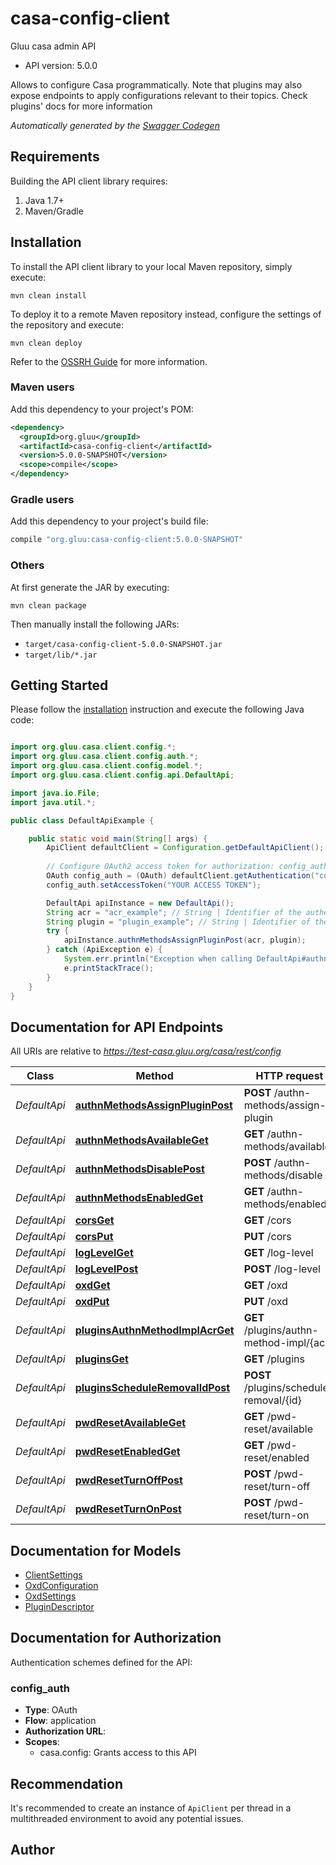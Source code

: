 # casa-config-client

Gluu casa admin API
- API version: 5.0.0

Allows to configure Casa programmatically. Note that plugins may also expose endpoints to apply configurations relevant to their topics. Check plugins' docs for more information


*Automatically generated by the [Swagger Codegen](https://github.com/swagger-api/swagger-codegen)*


## Requirements

Building the API client library requires:
1. Java 1.7+
2. Maven/Gradle

## Installation

To install the API client library to your local Maven repository, simply execute:

```shell
mvn clean install
```

To deploy it to a remote Maven repository instead, configure the settings of the repository and execute:

```shell
mvn clean deploy
```

Refer to the [OSSRH Guide](http://central.sonatype.org/pages/ossrh-guide.html) for more information.

### Maven users

Add this dependency to your project's POM:

```xml
<dependency>
  <groupId>org.gluu</groupId>
  <artifactId>casa-config-client</artifactId>
  <version>5.0.0-SNAPSHOT</version>
  <scope>compile</scope>
</dependency>
```

### Gradle users

Add this dependency to your project's build file:

```groovy
compile "org.gluu:casa-config-client:5.0.0-SNAPSHOT"
```

### Others

At first generate the JAR by executing:

```shell
mvn clean package
```

Then manually install the following JARs:

* `target/casa-config-client-5.0.0-SNAPSHOT.jar`
* `target/lib/*.jar`

## Getting Started

Please follow the [installation](#installation) instruction and execute the following Java code:

```java

import org.gluu.casa.client.config.*;
import org.gluu.casa.client.config.auth.*;
import org.gluu.casa.client.config.model.*;
import org.gluu.casa.client.config.api.DefaultApi;

import java.io.File;
import java.util.*;

public class DefaultApiExample {

    public static void main(String[] args) {
        ApiClient defaultClient = Configuration.getDefaultApiClient();
        
        // Configure OAuth2 access token for authorization: config_auth
        OAuth config_auth = (OAuth) defaultClient.getAuthentication("config_auth");
        config_auth.setAccessToken("YOUR ACCESS TOKEN");

        DefaultApi apiInstance = new DefaultApi();
        String acr = "acr_example"; // String | Identifier of the authentication method
        String plugin = "plugin_example"; // String | Identifier of the plugin to assign. If this param is missing or empty, the default implementation is assigned (if existing)
        try {
            apiInstance.authnMethodsAssignPluginPost(acr, plugin);
        } catch (ApiException e) {
            System.err.println("Exception when calling DefaultApi#authnMethodsAssignPluginPost");
            e.printStackTrace();
        }
    }
}

```

## Documentation for API Endpoints

All URIs are relative to *https://test-casa.gluu.org/casa/rest/config*

Class | Method | HTTP request | Description
------------ | ------------- | ------------- | -------------
*DefaultApi* | [**authnMethodsAssignPluginPost**](docs/DefaultApi.md#authnMethodsAssignPluginPost) | **POST** /authn-methods/assign-plugin | 
*DefaultApi* | [**authnMethodsAvailableGet**](docs/DefaultApi.md#authnMethodsAvailableGet) | **GET** /authn-methods/available | 
*DefaultApi* | [**authnMethodsDisablePost**](docs/DefaultApi.md#authnMethodsDisablePost) | **POST** /authn-methods/disable | 
*DefaultApi* | [**authnMethodsEnabledGet**](docs/DefaultApi.md#authnMethodsEnabledGet) | **GET** /authn-methods/enabled | 
*DefaultApi* | [**corsGet**](docs/DefaultApi.md#corsGet) | **GET** /cors | 
*DefaultApi* | [**corsPut**](docs/DefaultApi.md#corsPut) | **PUT** /cors | 
*DefaultApi* | [**logLevelGet**](docs/DefaultApi.md#logLevelGet) | **GET** /log-level | 
*DefaultApi* | [**logLevelPost**](docs/DefaultApi.md#logLevelPost) | **POST** /log-level | 
*DefaultApi* | [**oxdGet**](docs/DefaultApi.md#oxdGet) | **GET** /oxd | 
*DefaultApi* | [**oxdPut**](docs/DefaultApi.md#oxdPut) | **PUT** /oxd | 
*DefaultApi* | [**pluginsAuthnMethodImplAcrGet**](docs/DefaultApi.md#pluginsAuthnMethodImplAcrGet) | **GET** /plugins/authn-method-impl/{acr} | 
*DefaultApi* | [**pluginsGet**](docs/DefaultApi.md#pluginsGet) | **GET** /plugins | 
*DefaultApi* | [**pluginsScheduleRemovalIdPost**](docs/DefaultApi.md#pluginsScheduleRemovalIdPost) | **POST** /plugins/schedule-removal/{id} | 
*DefaultApi* | [**pwdResetAvailableGet**](docs/DefaultApi.md#pwdResetAvailableGet) | **GET** /pwd-reset/available | 
*DefaultApi* | [**pwdResetEnabledGet**](docs/DefaultApi.md#pwdResetEnabledGet) | **GET** /pwd-reset/enabled | 
*DefaultApi* | [**pwdResetTurnOffPost**](docs/DefaultApi.md#pwdResetTurnOffPost) | **POST** /pwd-reset/turn-off | 
*DefaultApi* | [**pwdResetTurnOnPost**](docs/DefaultApi.md#pwdResetTurnOnPost) | **POST** /pwd-reset/turn-on | 


## Documentation for Models

 - [ClientSettings](docs/ClientSettings.md)
 - [OxdConfiguration](docs/OxdConfiguration.md)
 - [OxdSettings](docs/OxdSettings.md)
 - [PluginDescriptor](docs/PluginDescriptor.md)


## Documentation for Authorization

Authentication schemes defined for the API:
### config_auth

- **Type**: OAuth
- **Flow**: application
- **Authorization URL**: 
- **Scopes**: 
  - casa.config: Grants access to this API


## Recommendation

It's recommended to create an instance of `ApiClient` per thread in a multithreaded environment to avoid any potential issues.

## Author



